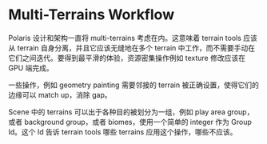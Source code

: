 # Multi-Terrains Workflow

Polaris 设计和架构一直将 multi-terrains 考虑在内。这意味着 terrain tools 应该从 terrain 自身分离，并且它应该无缝地在多个 terrain 中工作，而不需要手动在它们之间迭代。要得到最平滑的体验，资源密集操作例如 texture 修改应该在 GPU 端完成。

一些操作，例如 geometry painting 需要邻接的 terrain 被正确设置，使得它们的边缘可以 match up，消除 gap。

Scene 中的 terrains 可以出于各种目的被划分为一组，例如 play area group，或者 background group，或者 biomes，使用一个简单的 integer 作为 Group Id。这个 Id 告诉 terrain tools 哪些 terrains 应用这个操作，哪些不应该。
